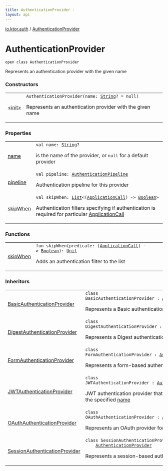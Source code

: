 ```yaml
---
title: AuthenticationProvider - 
layout: api
---
```


<div class='api-docs-breadcrumbs'><a href="../index.html">io.ktor.auth</a> / <a href="./index.html">AuthenticationProvider</a></div>

# AuthenticationProvider

<div class="signature"><code><span class="keyword">open</span> <span class="keyword">class </span><span class="identifier">AuthenticationProvider</span></code></div>

Represents an authentication provider with the given name

### Constructors

<table class="api-docs-table">
<tbody>
<tr>
<td markdown="1">

<a href="-init-.html">&lt;init&gt;</a>


</td>
<td markdown="1">
<div class="signature"><code><span class="identifier">AuthenticationProvider</span><span class="symbol">(</span><span class="parameterName" id="io.ktor.auth.AuthenticationProvider$<init>(kotlin.String)/name">name</span><span class="symbol">:</span>&nbsp;<a href="https://kotlinlang.org/api/latest/jvm/stdlib/kotlin/-string/index.html"><span class="identifier">String</span></a><span class="symbol">?</span>&nbsp;<span class="symbol">=</span>&nbsp;null<span class="symbol">)</span></code></div>

Represents an authentication provider with the given name


</td>
</tr>
</tbody>
</table>

### Properties

<table class="api-docs-table">
<tbody>
<tr>
<td markdown="1">

<a href="name.html">name</a>


</td>
<td markdown="1">
<div class="signature"><code><span class="keyword">val </span><span class="identifier">name</span><span class="symbol">: </span><a href="https://kotlinlang.org/api/latest/jvm/stdlib/kotlin/-string/index.html"><span class="identifier">String</span></a><span class="symbol">?</span></code></div>

is the name of the provider, or <code>null</code> for a default provider


</td>
</tr>
<tr>
<td markdown="1">

<a href="pipeline.html">pipeline</a>


</td>
<td markdown="1">
<div class="signature"><code><span class="keyword">val </span><span class="identifier">pipeline</span><span class="symbol">: </span><a href="../-authentication-pipeline/index.html"><span class="identifier">AuthenticationPipeline</span></a></code></div>

Authentication pipeline for this provider


</td>
</tr>
<tr>
<td markdown="1">

<a href="skip-when.html">skipWhen</a>


</td>
<td markdown="1">
<div class="signature"><code><span class="keyword">val </span><span class="identifier">skipWhen</span><span class="symbol">: </span><a href="https://kotlinlang.org/api/latest/jvm/stdlib/kotlin.collections/-list/index.html"><span class="identifier">List</span></a><span class="symbol">&lt;</span><span class="symbol">(</span><a href="../../io.ktor.application/-application-call/index.html"><span class="identifier">ApplicationCall</span></a><span class="symbol">)</span>&nbsp;<span class="symbol">-&gt;</span>&nbsp;<a href="https://kotlinlang.org/api/latest/jvm/stdlib/kotlin/-boolean/index.html"><span class="identifier">Boolean</span></a><span class="symbol">&gt;</span></code></div>

Authentication filters specifying if authentication is required for particular <a href="../../io.ktor.application/-application-call/index.html">ApplicationCall</a>


</td>
</tr>
</tbody>
</table>

### Functions

<table class="api-docs-table">
<tbody>
<tr>
<td markdown="1">

<a href="skip-when.html">skipWhen</a>


</td>
<td markdown="1">
<div class="signature"><code><span class="keyword">fun </span><span class="identifier">skipWhen</span><span class="symbol">(</span><span class="parameterName" id="io.ktor.auth.AuthenticationProvider$skipWhen(kotlin.Function1((io.ktor.application.ApplicationCall, kotlin.Boolean)))/predicate">predicate</span><span class="symbol">:</span>&nbsp;<span class="symbol">(</span><a href="../../io.ktor.application/-application-call/index.html"><span class="identifier">ApplicationCall</span></a><span class="symbol">)</span>&nbsp;<span class="symbol">-&gt;</span>&nbsp;<a href="https://kotlinlang.org/api/latest/jvm/stdlib/kotlin/-boolean/index.html"><span class="identifier">Boolean</span></a><span class="symbol">)</span><span class="symbol">: </span><a href="https://kotlinlang.org/api/latest/jvm/stdlib/kotlin/-unit/index.html"><span class="identifier">Unit</span></a></code></div>

Adds an authentication filter to the list


</td>
</tr>
</tbody>
</table>

### Inheritors

<table class="api-docs-table">
<tbody>
<tr>
<td markdown="1">

<a href="../-basic-authentication-provider/index.html">BasicAuthenticationProvider</a>


</td>
<td markdown="1">
<div class="signature"><code><span class="keyword">class </span><span class="identifier">BasicAuthenticationProvider</span>&nbsp;<span class="symbol">:</span>&nbsp;<a href="./index.md"><span class="identifier">AuthenticationProvider</span></a></code></div>

Represents a Basic authentication provider


</td>
</tr>
<tr>
<td markdown="1">

<a href="../-digest-authentication-provider/index.html">DigestAuthenticationProvider</a>


</td>
<td markdown="1">
<div class="signature"><code><span class="keyword">class </span><span class="identifier">DigestAuthenticationProvider</span>&nbsp;<span class="symbol">:</span>&nbsp;<a href="./index.md"><span class="identifier">AuthenticationProvider</span></a></code></div>

Represents a Digest authentication provider


</td>
</tr>
<tr>
<td markdown="1">

<a href="../-form-authentication-provider/index.html">FormAuthenticationProvider</a>


</td>
<td markdown="1">
<div class="signature"><code><span class="keyword">class </span><span class="identifier">FormAuthenticationProvider</span>&nbsp;<span class="symbol">:</span>&nbsp;<a href="./index.md"><span class="identifier">AuthenticationProvider</span></a></code></div>

Represents a form-based authentication provider


</td>
</tr>
<tr>
<td markdown="1">

<a href="../../io.ktor.auth.jwt/-j-w-t-authentication-provider/index.html">JWTAuthenticationProvider</a>


</td>
<td markdown="1">
<div class="signature"><code><span class="keyword">class </span><span class="identifier">JWTAuthenticationProvider</span>&nbsp;<span class="symbol">:</span>&nbsp;<a href="./index.md"><span class="identifier">AuthenticationProvider</span></a></code></div>

JWT authentication provider that will be registered with the specified <a href="name.html">name</a>


</td>
</tr>
<tr>
<td markdown="1">

<a href="../-o-auth-authentication-provider/index.html">OAuthAuthenticationProvider</a>


</td>
<td markdown="1">
<div class="signature"><code><span class="keyword">class </span><span class="identifier">OAuthAuthenticationProvider</span>&nbsp;<span class="symbol">:</span>&nbsp;<a href="./index.md"><span class="identifier">AuthenticationProvider</span></a></code></div>

Represents an OAuth provider for <a href="../-authentication/index.html">Authentication</a> feature


</td>
</tr>
<tr>
<td markdown="1">

<a href="../-session-authentication-provider/index.html">SessionAuthenticationProvider</a>


</td>
<td markdown="1">
<div class="signature"><code><span class="keyword">class </span><span class="identifier">SessionAuthenticationProvider</span><span class="symbol">&lt;</span><span class="identifier">T</span>&nbsp;<span class="symbol">:</span>&nbsp;<a href="https://kotlinlang.org/api/latest/jvm/stdlib/kotlin/-any/index.html"><span class="identifier">Any</span></a><span class="symbol">&gt;</span>&nbsp;<span class="symbol">:</span>&nbsp;<br/>&nbsp;&nbsp;&nbsp;&nbsp;<a href="./index.md"><span class="identifier">AuthenticationProvider</span></a></code></div>

Represents a session-based authentication provider


</td>
</tr>
</tbody>
</table>
